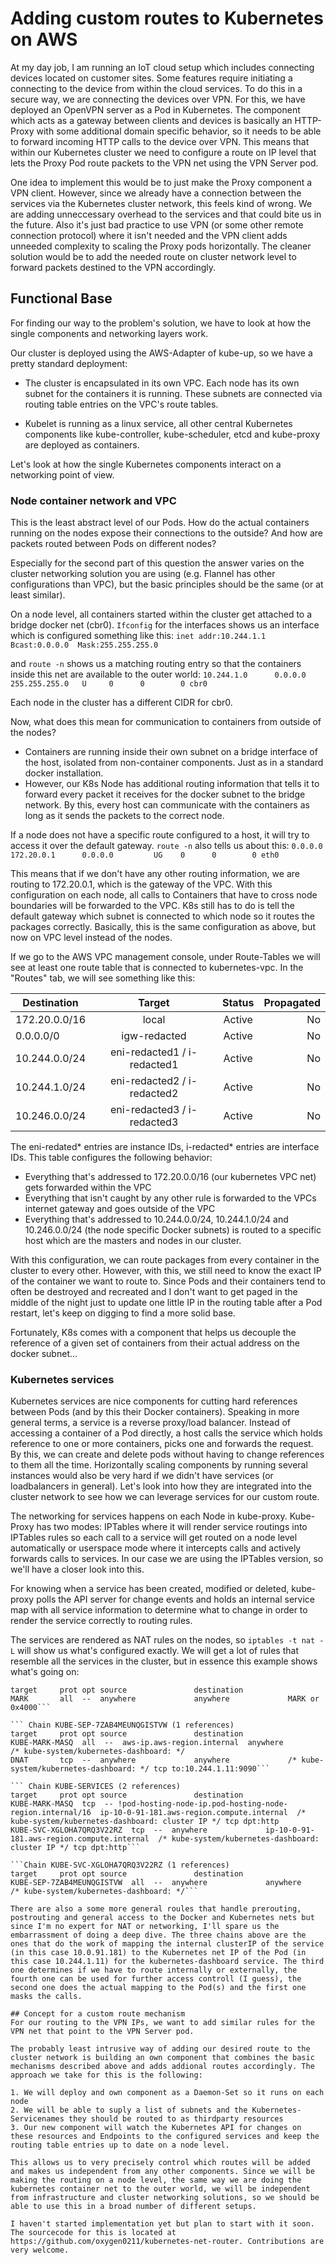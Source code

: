 # Adding custom routes to Kubernetes on AWS

At my day job, I am running an IoT cloud setup which includes connecting devices located on customer sites. Some features require initiating a connecting to the device from within the cloud services. To do this in a secure way, we are connecting the devices over VPN. For this, we have deployed an OpenVPN server as a Pod in Kubernetes. The component which acts as a gateway between clients and devices is basically an HTTP-Proxy with some additional domain specific behavior, so it needs to be able to forward incoming HTTP calls to the device over VPN. This means that within our Kubernetes cluster we need to configure a route on IP level that lets the Proxy Pod route packets to the VPN net using the VPN Server pod.

One idea to implement this would be to just make the Proxy component a VPN client. However, since we already have a connection between the services via the Kubernetes cluster network, this feels kind of wrong. We are adding unneccessary overhead to the services and that could bite us in the future. Also it's just bad practice to use VPN (or some other remote connection protocol) where it isn't needed and the VPN client adds unneeded complexity to scaling the Proxy pods horizontally. The cleaner solution would be to add the needed route on cluster network level to forward packets destined to the VPN accordingly.

## Functional Base
For finding our way to the problem's solution, we have to look at how the single components and networking layers work. 

Our cluster is deployed using the AWS-Adapter of kube-up, so we have a pretty standard deployment:
- The cluster is encapsulated in its own VPC. Each node has its own subnet for the containers it is running. 
  These subnets are connected via routing table entries on the VPC's route tables.
  
 - Kubelet is running as a linux service, all other central Kubernetes components like kube-controller, kube-scheduler, etcd and kube-proxy are deployed as containers.
 
Let's look at how the single Kubernetes components interact on a networking point of view.
 
### Node container network and VPC
This is the least abstract level of our Pods. How do the actual containers running on the nodes expose their connections to the outside? And how are packets routed between Pods on different nodes?
 
Especially for the second part of this question the answer varies on the cluster networking solution you are using (e.g. Flannel has other configurations than VPC), but the basic principles should be the same (or at least similar).
 
On a node level, all containers started within the cluster get attached to a bridge docker net (cbr0). `Ifconfig` for the interfaces shows us an interface which is configured something like this:
`inet addr:10.244.1.1  Bcast:0.0.0.0  Mask:255.255.255.0`
 
and `route -n` shows us a matching routing entry so that the containers inside this net are available to the outer world: ```10.244.1.0      0.0.0.0         255.255.255.0   U     0      0        0 cbr0```
 
Each node in the cluster has a different CIDR for cbr0.
 
Now, what does this mean for communication to containers from outside of the nodes?
 - Containers are running inside their own subnet on a bridge interface of the host, isolated from non-container components. Just as in a standard docker installation.
 - However, our K8s Node has additional routing information that tells it to forward every packet it receives for the docker subnet to the bridge network. By this, every host can communicate with the containers as long as it sends the packets to the correct node.

If a node does not have a specific route configured to a host, it will try to access it over the default gateway. `route -n` also tells us about this:
``` 0.0.0.0         172.20.0.1      0.0.0.0         UG    0      0        0 eth0 ```

This means that if we don't have any other routing information, we are routing to 172.20.0.1, which is the gateway of the VPC.
With this configuration on each node, all calls to Containers that have to cross node boundaries will be forwarded to the VPC. K8s still has to do is tell the default gateway which subnet is connected to which node so it routes the packages correctly. Basically, this is the same configuration as above, but now on VPC level instead of the nodes.

If we go to the AWS VPC management console, under Route-Tables we will see at least one route table that is connected to kubernetes-vpc. In the "Routes" tab, we will see something like this:

|Destination   | Target                      | Status | Propagated |
|--------------|:---------------------------:|:------:|-----------:|
|172.20.0.0/16 | local                       | Active | No         |
|0.0.0.0/0     | igw-redacted	               | Active | No         |
|10.244.0.0/24 | eni-redacted1 / i-redacted1 | Active | No         |
|10.244.1.0/24 | eni-redacted2 / i-redacted2 | Active | No         |
|10.246.0.0/24 | eni-redacted3 / i-redacted3 | Active | No         |

The eni-redated\* entries are instance IDs, i-redacted\* entries are interface IDs. This table configures the following behavior:
- Everything that's addressed to 172.20.0.0/16 (our kubernetes VPC net) gets forwarded within the VPC
- Everything that isn't caught by any other rule is forwarded to the VPCs internet gateway and goes outside of the VPC
- Everything that's addressed to 10.244.0.0/24, 10.244.1.0/24 and 10.246.0.0/24 (the node specific Docker subnets) is routed to a specific host which are the masters and nodes in our cluster.

With this configuration, we can route packages from every container in the cluster to every other. However, with this, we still need to know the exact IP of the container we want to route to. Since Pods and their containers tend to often be destroyed and recreated and I don't want to get paged in the middle of the night just to update one little IP in the routing table after a Pod restart, let's keep on digging to find a more solid base. 

Fortunately, K8s comes with a component that helps us decouple the reference of a given set of containers from their actual address on the docker subnet...

### Kubernetes services
Kubernetes services are nice components for cutting hard references between Pods (and by this their Docker containers). Speaking in more general terms, a service is a reverse proxy/load balancer. Instead of accessing a container of a Pod directly, a host calls the service which holds reference to one or more containers, picks one and forwards the request. By this, we can create and delete pods without having to change references to them all the time. Horizontally scaling components by running several instances would also be very hard if we didn't have services (or loadbalancers in general). Let's look into how they are integrated into the cluster network to see how we can leverage services for our custom route.

The networking for services happens on each Node in kube-proxy. Kube-Proxy has two modes: IPTables where it will render service routings into IPTables rules so each call to a service will get routed on a node level automatically or userspace mode where it intercepts calls and actively forwards calls to services. In our case we are using the IPTables version, so we'll have a closer look into this.

For knowing when a service has been created, modified or deleted, kube-proxy polls the API server for change events and holds an internal service map with all service information to determine what to change in order to render the service correctly to routing rules. 

The services are rendered as NAT rules on the nodes, so `iptables -t nat -L` will show us what's configured exactly. We will get a lot of rules that resemble all the services in the cluster, but in essence this example shows what's going on:
``` Chain KUBE-MARK-MASQ (58 references)  
target     prot opt source               destination
MARK       all  --  anywhere             anywhere             MARK or 0x4000```

``` Chain KUBE-SEP-7ZAB4MEUNQGISTVW (1 references)
target     prot opt source               destination
KUBE-MARK-MASQ  all  --  aws-ip.aws-region.internal  anywhere             /* kube-system/kubernetes-dashboard: */
DNAT       tcp  --  anywhere             anywhere             /* kube-system/kubernetes-dashboard: */ tcp to:10.244.1.11:9090```

``` Chain KUBE-SERVICES (2 references)
target     prot opt source               destination
KUBE-MARK-MASQ  tcp  -- !pod-hosting-node-ip.pod-hosting-node-region.internal/16  ip-10-0-91-181.aws-region.compute.internal  /* kube-system/kubernetes-dashboard: cluster IP */ tcp dpt:http
KUBE-SVC-XGLOHA7QRQ3V22RZ  tcp  --  anywhere             ip-10-0-91-181.aws-region.compute.internal  /* kube-system/kubernetes-dashboard: cluster IP */ tcp dpt:http```

```Chain KUBE-SVC-XGLOHA7QRQ3V22RZ (1 references)
target     prot opt source               destination
KUBE-SEP-7ZAB4MEUNQGISTVW  all  --  anywhere             anywhere             /* kube-system/kubernetes-dashboard: */```

There are also a some more general roules that handle prerouting, postrouting and general access to the Docker and Kubernetes nets but since I'm no expert for NAT or networking, I'll spare us the embarrassment of doing a deep dive. The three chains above are the ones that do the work of mapping the internal clusterIP of the service (in this case 10.0.91.181) to the Kubernetes net IP of the Pod (in this case 10.244.1.11) for the kubernetes-dashboard service. The third one determines if we have to route internally or externally, the fourth one can be used for further access controll (I guess), the second one does the actual mapping to the Pod(s) and the first one masks the calls.

## Concept for a custom route mechanism
For our routing to the VPN IPs, we want to add similar rules for the VPN net that point to the VPN Server pod.

The probably least intrusive way of adding our desired route to the cluster network is building an own component that combines the basic mechanisms described above and adds addional routes accordingly. The approach we take for this is the following:

1. We will deploy and own component as a Daemon-Set so it runs on each node
2. We will be able to suply a list of subnets and the Kubernetes-Servicenames they should be routed to as thirdparty resources
3. Our new component will watch the Kubernetes API for changes on these resources and Endpoints to the configured services and keep the routing table entries up to date on a node level. 

This allows us to very precisely control which routes will be added and makes us independent from any other components. Since we will be making the routing on a node level, the same way we are doing the kubernetes container net to the outer world, we will be independent from infrastructure and cluster networking solutions, so we should be able to use this in a broad number of different setups.

I haven't started implementation yet but plan to start with it soon. The sourcecode for this is located at https://github.com/oxygen0211/kubernetes-net-router. Contributions are very welcome.
